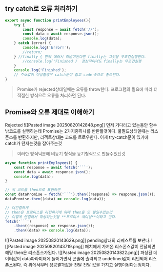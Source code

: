 ## try catch로 오류 처리하기
```js
export async function printEmployees(){
	try {
		const response = await fetch('//');
		const data = await response.json();
		console.log(data);
	} catch (error) {
		console.log('Error!');
		//return;
	} //finally { 만약 에러시 리넡이된다면 finally는 그것을 무조건실행한다.
		//console.log('Finished')  정상적이여도 finally는 무조건실행
	}
	console.log('Finished');
	// 주소값이 이상할경우 catch문이 잡고 code-0으로 종료된다. 
}
```
> Promise가 rejected상태일때는 오류를 throw한다.
> 프로그램의 필요에 따라 더 적절한 방식으로 오류를 처리하면 된다.

## Promise와 오류 제대로 이해하기
Rejected 
![[Pasted image 20250820142848.png]]
먼저 기다리고 있는동안 함수밖코드를 실행하는데 Promise는 2가지중하나를 반환할것이다.
풀필드상태일때는 리스폰스를 반환하지만, 리젝트상태는 코드를 트로우한다. 이제 try-catch문이 있기에 catch가 던지는것을 잡아주는것
> 이러한 방식덕분에 비동기 형식을 동기형식으로 만들수있던것

```js
async function printEmployees() {
	const response = await fetch('```');
	const data = await response.json();
	console.log(data);
}

// 위 코드를 then으로 표현하면
const dataPromise = fetch('```').then((response) => response.json());
dataPromise.then((data) => console.log(data));

// 더간결하게
// then은 프로미스를 리턴하기에 뒤에 then을 또 붙일수있는것 
// 이렇게 연결해서 작성하는것을 **프로미스 체이닝**이라고 한다.
fetch('```')
	.then((response) => response.json());
	.then((data) => console.log(data));
```

![[Pasted image 20250820143629.png]]
pending상태의 리퀘스트를 보낸다.![[Pasted image 20250820143719.png]]
패치에서 가져온 리스폰스값이 전달되면 해당 then은 리스폰스가된다.
![[Pasted image 20250820143822.png]]
파싱된 데이터값이 data파라미터에 들어가면서 콘솔에 출력되고 undefined값이 리턴되어 리스폰스된다. 즉 위에서부터 성공결과값을 전달 전달 값을 가지고 실행이된다는점이다.
